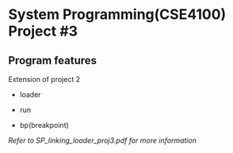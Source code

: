 # System Programming(CSE4100) Project #3

## Program features
Extension of project 2

* loader

* run

* bp(breakpoint)


_Refer to SP_linking_loader_proj3.pdf for more information_
